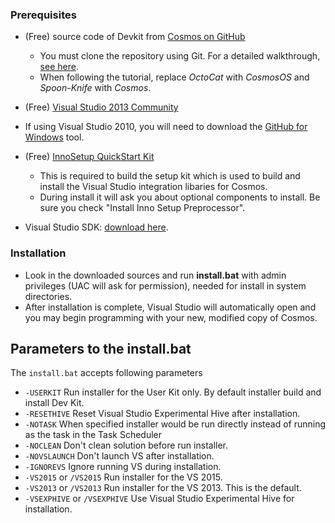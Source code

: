 
###  Prerequisites

* (Free) source code of Devkit from [Cosmos on GitHub](https://github.com/CosmosOS/Cosmos)
   * You must clone the repository using Git. For a detailed walkthrough, [see here](https://help.github.com/articles/fork-a-repo/).
   * When following the tutorial, replace *OctoCat* with *CosmosOS* and *Spoon-Knife* with *Cosmos*.
* (Free) [Visual Studio 2013 Community](http://go.microsoft.com/fwlink/?LinkId=517284)  

* If using Visual Studio 2010, you will need to download the [GitHub for Windows](#) tool.
* (Free) [InnoSetup QuickStart Kit](http://www.jrsoftware.org/isdl.php#qsp)
   * This is required to build the setup kit which is used to build and install the Visual Studio integration libaries for Cosmos.
    * During install it will ask you about optional components to install. Be sure you check "Install Inno Setup Preprocessor".
* Visual Studio SDK: [download here](https://www.microsoft.com/en-us/download/details.aspx?id=40758).

###  Installation

* Look in the downloaded sources and run **install.bat** with admin privileges (UAC will ask for permission), needed for install in system directories.
* After installation is complete, Visual Studio will automatically open and you may begin programming with your new, modified copy of Cosmos.

## Parameters to the install.bat
The `install.bat` accepts following parameters

- `-USERKIT` Run installer for the User Kit only. By default installer build and install Dev Kit.
- `-RESETHIVE` Reset Visual Studio Experimental Hive after installation.
- `-NOTASK` When specified installer would be run directly instead of running as the task in the Task Scheduler
- `-NOCLEAN` Don't clean solution before run installer.
- `-NOVSLAUNCH` Don't launch VS after installation.
- `-IGNOREVS` Ignore running VS during installation.
- `-VS2015` or `/VS2015` Run installer for the VS 2015.
- `-VS2013` or `/VS2013` Run installer for the VS 2013. This is the default.
- `-VSEXPHIVE` or `/VSEXPHIVE` Use Visual Studio Experimental Hive for installation.
